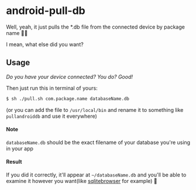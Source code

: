 # android-pull-db

Well, yeah, it just pulls the \*.db file from the connected device by package name 🤷‍♀️

I mean, what else did you want?

## Usage

_Do you have your device connected? You do? Good!_

Then just run this in terminal of yours:

```sh
$ sh ./pull.sh com.package.name databaseName.db
```

(or you can add the file to `/usr/local/bin` and rename it to something like `pullandroiddb` and use it everywhere)

#### Note

`databaseName.db` should be the exact filename of your database you're using in your app

#### Result

If you did it correctly, it'll appear at `~/databaseName.db` and you'll be able to examine it however you want(like [sqlitebrowser](https://sqlitebrowser.org/) for example) :tada:
